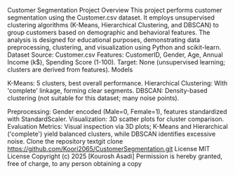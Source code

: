 Customer Segmentation Project
Overview
This project performs customer segmentation using the Customer.csv dataset. It employs unsupervised clustering algorithms (K-Means, Hierarchical Clustering, and DBSCAN) to group customers based on demographic and behavioral features. The analysis is designed for educational purposes, demonstrating data preprocessing, clustering, and visualization using Python and scikit-learn.
Dataset
Source: Customer.csv
Features: CustomerID, Gender, Age, Annual Income (k$), Spending Score (1-100).
Target: None (unsupervised learning; clusters are derived from features).
Models

K-Means: 5 clusters, best overall performance.
Hierarchical Clustering: With 'complete' linkage, forming clear segments.
DBSCAN: Density-based clustering (not suitable for this dataset; many noise points).

Preprocessing: Gender encoded (Male=0, Female=1), features standardized with StandardScaler.
Visualization: 3D scatter plots for cluster comparison.
Evaluation
Metrics: Visual inspection via 3D plots; K-Means and Hierarchical ('complete') yield balanced clusters, while DBSCAN identifies excessive noise.
Clone the repository
textgit clone https://github.com/Koori2065/CustomerSegmentation.git
License
MIT License
Copyright (c) 2025 [Kourosh Asadi]
Permission is hereby granted, free of charge, to any person obtaining a copy